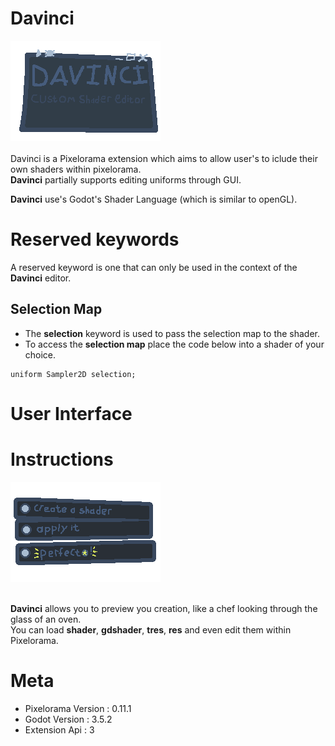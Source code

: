 # Davinci
![Full Image](https://github.com/TheLsbt/Davinci/blob/master/assets/Full.png)<br><br>
Davinci is a Pixelorama extension which aims to allow user's to iclude their own shaders within pixelorama. <br>
**Davinci** partially supports editing uniforms through GUI.

**Davinci** use's Godot's Shader Language (which is similar to openGL). 

# Reserved keywords
A reserved keyword is one that can only be used in the context of the **Davinci** editor. <br>
## Selection Map
  - The **selection** keyword is used to pass the selection map to the shader.
  - To access the **selection map** place the code below into a shader of your choice.<br>
  ```
  uniform Sampler2D selection;
  ```


# User Interface


# Instructions
![Instructions](https://github.com/TheLsbt/Davinci/blob/master/assets/InstructionGraphic.png) <br><br>

**Davinci** allows you to preview you creation, like a chef looking through the glass of an oven. <br>
You can load **shader**, **gdshader**, **tres**, **res** and even edit them within Pixelorama.


# Meta
* Pixelorama Version : 0.11.1
* Godot Version : 3.5.2
* Extension Api : 3
